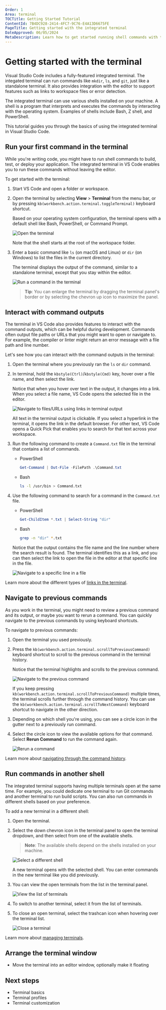 ```yaml
---
Order: 1
Area: terminal
TOCTitle: Getting Started Tutorial
ContentId: 7B4DC928-2414-4FC7-9C76-E4A13D6675FE
PageTitle: Getting started with the integrated terminal
DateApproved: 06/05/2024
MetaDescription: Learn how to get started running shell commands with the integrated terminal in Visual Studio Code.
---
```

# Getting started with the terminal

Visual Studio Code includes a fully-featured integrated terminal. The integated terminal can run commands like `mkdir`, `ls`, and `git`, just like a standalone terminal. It also provides integration with the editor to support features such as links to workspace files or error detection.

The integrated terminal can use various shells installed on your machine. A shell is a program that interprets and executes the commands by interacting with the operating system. Examples of shells include Bash, Z shell, and PowerShell.

This tutorial guides you through the basics of using the integrated terminal in Visual Studio Code.

## Run your first command in the terminal

While you're writing code, you might have to run shell commands to build, test, or deploy your application. The integrated terminal in VS Code enables you to run these commands without leaving the editor.

To get started with the terminal:

1. Start VS Code and open a folder or workspace.

1. Open the terminal by selecting **View** > **Terminal** from the menu bar, or by pressing `kb(workbench.action.terminal.toggleTerminal)` keyboard shortcut.

    Based on your operating system configuration, the terminal opens with a default shell like Bash, PowerShell, or Command Prompt.

    ![Open the terminal](./images/getting-started/open-terminal.png)

    Note that the shell starts at the root of the workspace folder.

1. Enter a basic command like `ls` (on macOS and Linux) or `dir` (on Windows) to list the files in the current directory.

    The terminal displays the output of the command, similar to a standalone terminal, except that you stay within the editor.

    ![Run a command in the terminal](./images/getting-started/terminal-output.png)

    > **Tip**: You can enlarge the terminal by dragging the terminal panel's border or by selecting the chevron up icon to maximize the panel.

## Interact with command outputs

The terminal in VS Code also provides features to interact with the command outputs, which can be helpful during development. Commands often output file paths or URLs that you might want to open or navigate to. For example, the compiler or linter might return an error message with a file path and line number.

Let's see how you can interact with the command outputs in the terminal:

1. Open the terminal where you previously ran the `ls` or `dir` command.

1. In terminal, hold the `kbstyle(Ctrl)`/`kbstyle(Cmd)` key, hover over a file name, and then select the link.

    Notice that when you hover over text in the output, it changes into a link. When you select a file name, VS Code opens the selected file in the editor.

    ![Navigate to files/URLs using links in terminal output](./images/getting-started/terminal-links.png)

    All text in the terminal output is clickable. If you select a hyperlink in the terminal, it opens the link in the default browser. For other text, VS Code opens a Quick Pick that enables you to search for that text across your workspace.

1. Run the following command to create a `Command.txt` file in the terminal that contains a list of commands.

    * PowerShell

        ```powershell
        Get-Command | Out-File -FilePath .\Command.txt
        ```

    * Bash

        ```bash
        ls -l /usr/bin > Command.txt
        ```

1. Use the following command to search for a command in the `Command.txt` file.

    * PowerShell

        ```powershell
        Get-ChildItem *.txt | Select-String "dir"
        ```

    * Bash

        ```bash
        grep -n "dir" *.txt
        ```

    Notice that the output contains the file name and the line number where the search result is found. The terminal identifies this as a link, and you can then select the link to open the file in the editor at that specific line in the file.

    ![Navigate to a specific line in a file](./images/getting-started/terminal-line-column.png)

Learn more about the different types of [links in the terminal](/docs/terminal/basics.md#links).

## Navigate to previous commands

As you work in the terminal, you might need to review a previous command and its output, or maybe you want to rerun a command. You can quickly navigate to the previous commands by using keyboard shortcuts.

To navigate to previous commands:

1. Open the terminal you used previously.

1. Press the `kb(workbench.action.terminal.scrollToPreviousCommand)` keyboard shortcut to scroll to the previous command in the terminal history.

    Notice that the terminal highlights and scrolls to the previous command.

    ![Navigate to the previous command](./images/getting-started/previous-command.png)

    If you keep pressing `kb(workbench.action.terminal.scrollToPreviousCommand)` multiple times, the terminal scrolls further through the command history. You can use the `kb(workbench.action.terminal.scrollToNextCommand)` keyboard shortcut to navigate in the other direction.

1. Depending on which shell you're using, you can see a circle icon in the gutter next to a previously run command.

1. Select the circle icon to view the available options for that command. Select **Rerun Command** to run the command again.

    ![Rerun a command](./images/getting-started/rerun-command.png)

Learn more about [navigating through the command history](/docs/terminal/shell-integration.md#command-navigation).

## Run commands in another shell

The integrated terminal supports having multiple terminals open at the same time. For example, you could dedicate one terminal to run Git commands and another terminal to run build scripts. You can also run commands in different shells based on your preference.

To add a new terminal in a different shell:

1. Open the terminal.

1. Select the down chevron icon in the terminal panel to open the terminal dropdown, and then select from one of the available shells.

    > **Note**: The available shells depend on the shells installed on your machine.

    ![Select a different shell](./images/getting-started/select-shell.png)

    A new terminal opens with the selected shell. You can enter commands in the new terminal like you did previously.

1. You can view the open terminals from the list in the terminal panel.

    ![View the list of terminals](./images/getting-started/terminal-list.png)

1. To switch to another terminal, select it from the list of terminals.

1. To close an open terminal, select the trashcan icon when hovering over the terminal list.

    ![Close a terminal](./images/getting-started/close-terminal.png)

Learn more about [managing terminals](/docs/terminal/basics.md#managing-terminals).

## Arrange the terminal window

- Move the terminal into an editor window, optionally make it floating

## Next steps

- Terminal basics
- Terminal profiles
- Terminal customization
